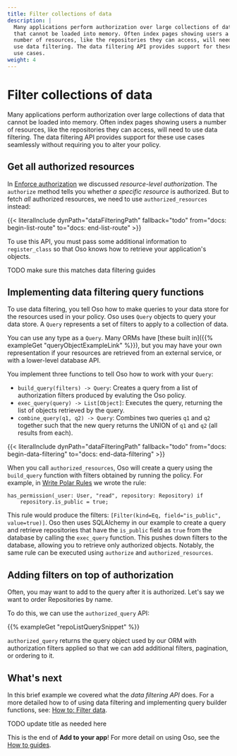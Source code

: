 ```yaml
---
title: Filter collections of data
description: |
  Many applications perform authorization over large collections of data
  that cannot be loaded into memory. Often index pages showing users a
  number of resources, like the repositories they can access, will need to
  use data filtering. The data filtering API provides support for these
  use cases.
weight: 4
---
```


# Filter collections of data

Many applications perform authorization over large collections of data
that cannot be loaded into memory. Often index pages showing users a
number of resources, like the repositories they can access, will need to
use data filtering. The data filtering API provides support for these
use cases seamlessly without requiring you to alter your policy.

## Get all authorized resources

In [Enforce authorization](enforce) we discussed
*resource-level authorization*. The `authorize` method tells you whether
*a specific resource* is authorized. But to fetch *all* authorized resources, we
need to use `authorized_resources` instead:

{{< literalInclude
    dynPath="dataFilteringPath"
    fallback="todo"
    from="docs: begin-list-route"
    to="docs: end-list-route"
    >}}

To use this API, you must pass some additional information to
`register_class` so that Oso knows how to retrieve your
application's objects.

TODO make sure this matches data filtering guides

## Implementing data filtering query functions

To use data filtering, you tell Oso how to make queries to your data
store for the resources used in your policy. Oso uses `Query` objects
to query your data store. A `Query` represents a set of filters
to apply to a collection of data.

You can use any type as a `Query`. Many ORMs have [these built
in]({{% exampleGet "queryObjectExampleLink" %}}), but you may have your
own representation if your resources are retrieved from an external
service, or with a lower-level database API.

You implement three functions to tell Oso how to work with your `Query`:

- `build_query(filters) -> Query`: Creates a query from a list of authorization filters
  produced by evaluting the Oso policy.
- `exec_query(query) -> List[Object]`: Executes the query, returning
  the list of objects retrieved by the query.
- `combine_query(q1, q2) -> Query`: Combines two queries `q1` and `q2` together such
  that the new query returns the UNION of `q1` and `q2` (all results
  from each).

{{< literalInclude
    dynPath="dataFilteringPath"
    fallback="todo"
    from="docs: begin-data-filtering"
    to="docs: end-data-filtering"
    >}}

When you call `authorized_resources`, Oso will create a query using the
`build_query` function with filters obtained by running the policy. For
example, in [Write Polar Rules](write-rules) we wrote the rule:

```polar
has_permission(_user: User, "read", repository: Repository) if
	repository.is_public = true;
```

This rule would produce the filters: `[Filter(kind=Eq,
field="is_public", value=true)]`. Oso then uses SQLAlchemy in our
example to create a query and retrieve repositories that have the
`is_public` field as `true` from the database by calling the
`exec_query` function. This pushes down filters to the database,
allowing you to retrieve only authorized objects.
Notably, the same rule can be executed using `authorize` and
`authorized_resources`.

## Adding filters on top of authorization

Often, you may want to add to the query after it is authorized. Let's
say we want to order Repositories by name.

To do this, we can use the `authorized_query` API:

<!-- manually test this snippet -->

{{% exampleGet "repoListQuerySnippet" %}}

`authorized_query` returns the query object used by our ORM with
authorization filters applied so that we can add additional filters,
pagination, or ordering to it.

## What's next

In this brief example we covered what the *data filtering API* does. For
a more detailed how to of using data filtering and implementing query
builder functions, see: [How to: Filter data](/guides/data_access).

TODO update title as needed here

This is the end of __Add to your app__! For more detail on using
Oso, see the [How to guides](/guides).

